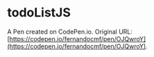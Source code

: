 # todoListJS

A Pen created on CodePen.io. Original URL: [https://codepen.io/fernandocmf/pen/OJQwroY](https://codepen.io/fernandocmf/pen/OJQwroY).

